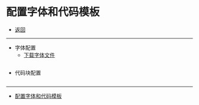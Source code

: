 # 配置字体和代码模板

- [返回](./README.md)

---

- 字体配置
  - [下载字体文件](https://media.huhuiyu.top/download/fonts.zip)

<section class="img-flex-box" >
  <section><img class="lazy-image" data-src="../../images/webfront/vscode-font/vscode-font0001.png" alt=""></section>
  <section><img class="lazy-image" data-src="../../images/webfront/vscode-font/vscode-font0002.png" alt=""></section>
  <section><img class="lazy-image" data-src="../../images/webfront/vscode-font/vscode-font0003.png" alt=""></section>
  <section><img class="lazy-image" data-src="../../images/webfront/vscode-font/vscode-font0004.png" alt=""></section>
</section>

- 代码块配置

<section class="img-flex-box" >
  <section><img class="lazy-image" data-src="../../images/webfront/vscode-font/vscode-font0100.png" alt=""></section>
  <section><img class="lazy-image" data-src="../../images/webfront/vscode-font/vscode-font0101.png" alt=""></section>
  <section><img class="lazy-image" data-src="../../images/webfront/vscode-font/vscode-font0102.png" alt=""></section>
  <section><img class="lazy-image" data-src="../../images/webfront/vscode-font/vscode-font0103.png" alt=""></section>
  <section><img class="lazy-image" data-src="../../images/webfront/vscode-font/vscode-font0104.png" alt=""></section>
  <section><img class="lazy-image" data-src="../../images/webfront/vscode-font/vscode-font0105.png" alt=""></section>
</section>

---

- [配置字体和代码模板](#配置字体和代码模板)

<!-- js处理背景和css样式 -->
<script type="module" src="https://huhuiyu.top/js/github.js"></script>
